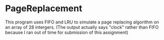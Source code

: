 # PageReplacement
This program uses FIFO and LRU to simulate a page replacing algorithm on an array of 28 intergers.
(The output actually says "clock" rather than FIFO because I ran out of time for submission of this assignment)

